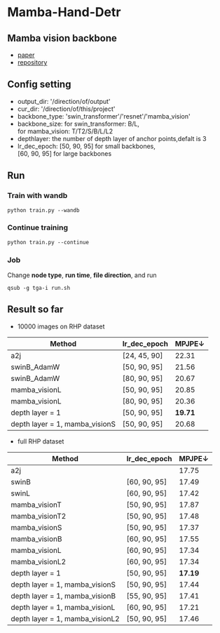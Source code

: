 # Mamba-Hand-Detr
## Mamba vision backbone
- [paper](https://arxiv.org/pdf/2407.08083)  
- [repository](https://github.com/NVlabs/MambaVision)
## Config setting
- output_dir: '/direction/of/output'
- cur_dir: '/direction/of/this/project'
- backbone_type: 'swin_transformer'/'resnet'/'mamba_vision'
- backbone_size: for swin_transformer: B/L,  
for mamba_vision: T/T2/S/B/L/L2
- depthlayer: the number of depth layer of anchor points,defalt is 3
- lr_dec_epoch: [50, 90, 95] for small backbones,  
[60, 90, 95] for large backbones
## Run
### Train with wandb
```python train.py --wandb```
### Continue training
```python train.py --continue```
### Job
Change **node type**, **run time**, **file direction**, and run  

```qsub -g tga-i run.sh```
## Result so far
- 10000 images on RHP dataset

|Method|lr_dec_epoch|MPJPE↓|
|-|-|-|
|a2j|[24, 45, 90]|22.31|
|swinB_AdamW|[50, 90, 95]|21.56|
|swinB_AdamW|[80, 90, 95]|20.67|
|mamba_visionL|[50, 90, 95]|20.85|
|mamba_visionL|[80, 90, 95]|20.36|
|depth layer = 1|[50, 90, 95]|**19.71**|
|depth layer = 1, mamba_visionS|[50, 90, 95]|20.68|
- full RHP dataset

|Method|lr_dec_epoch|MPJPE↓|
|-|-|-|
|a2j||17.75|
|swinB|[60, 90, 95]|17.49|
|swinL|[60, 90, 95]|17.42|
|mamba_visionT|[50, 90, 95]|17.87|
|mamba_visionT2|[50, 90, 95]|17.48|
|mamba_visionS|[50, 90, 95]|17.37|
|mamba_visionB|[60, 90, 95]|17.55|
|mamba_visionL|[60, 90, 95]|17.34|
|mamba_visionL2|[60, 90, 95]|17.34|
|depth layer = 1|[50, 90, 95]|**17.19**|
|depth layer = 1, mamba_visionS|[50, 90, 95]|17.44|
|depth layer = 1, mamba_visionB|[55, 90, 95]|17.41|
|depth layer = 1, mamba_visionL|[60, 90, 95]|17.21|
|depth layer = 1, mamba_visionL2|[50, 90, 95]|17.46|
